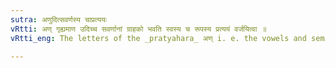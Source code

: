 ```yaml
---
sutra: अणुदित्सवर्णस्य चाप्रत्ययः
vRtti: अण् गृह्यमाण उदिच्च सवर्णानां ग्राहको भवति स्वस्य च रूपस्य प्रत्ययं वर्जयित्वा ॥
vRtti_eng: The letters of the _pratyahara_ अण् i. e. the vowels and semi-vowels, and a term having उ for its indicatory letter, refer to their own form as well as to their homogeneous letters, except when they are used as _pratyayas_ or affixes.

---
```

